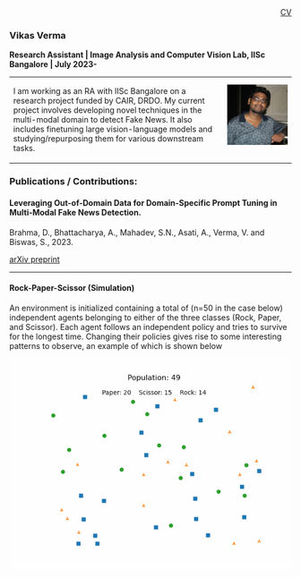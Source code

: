 <div style="text-align: right"> <a href="CV_page.md">CV</a> </div>

### Vikas Verma 
**Research Assistant  | Image Analysis and Computer Vision Lab, IISc Bangalore | July 2023-** 

<table border="0">
 <tr>
    <td>

I am working as an RA with IISc Bangalore on a research project funded by CAIR, DRDO. My current project involves developing novel techniques in the multi-modal domain to detect Fake News. It also includes finetuning large vision-language models and studying/repurposing them for various downstream tasks.</td>
    <td><img src="include/Vikas_2018.jpg" alt="Vikas Verma">
</td>
 </tr>
</table>

### Publications / Contributions:

#### Leveraging Out-of-Domain Data for Domain-Specific Prompt Tuning in Multi-Modal Fake News Detection. 
Brahma, D., Bhattacharya, A., Mahadev, S.N., Asati, A., Verma, V. and Biswas, S., 2023.

[arXiv preprint](https://arxiv.org/pdf/2311.16496)

<hr>

#### Rock-Paper-Scissor (Simulation)

An environment is initialized containing a total of (n=50 in the case below) independent agents belonging to either of the three classes (Rock, Paper, and Scissor). Each agent follows an independent policy and tries to survive for the longest time. Changing their policies gives rise to some interesting patterns to observe, an example of which is shown below

![Rock Paper Scissor Game Animation - 2](Animations/RPS_Game.gif)

